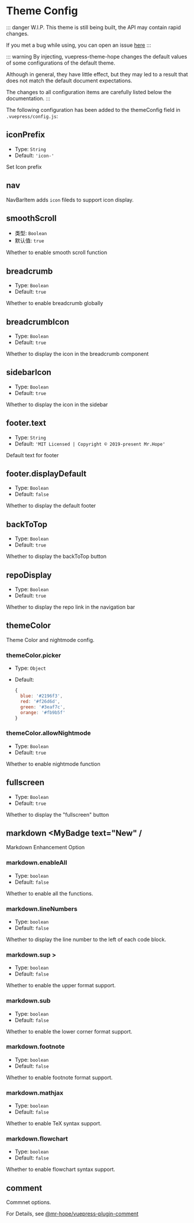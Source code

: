 # Theme Config

::: danger W.I.P.
This theme is still being built, the API may contain rapid changes.

If you met a bug while using, you can open an issue [here](https://github.com/Mister-Hope/vuepress-theme-hope/issues)
:::

::: warning
By injecting, vuepress-theme-hope changes the default values of some configurations of the default theme.

Although in general, they have little effect, but they may led to a result that does not match the default document expectations.

The changes to all configuration items are carefully listed below the documentation.
:::

The following configuration has been added to the themeConfig field in `.vuepress/config.js`:

## iconPrefix <MyBadge text="New" />

- Type: `String`
- Default: `'icon-'`

Set Icon prefix

## nav <MyBadge text="Approve" type="warn" />

NavBarItem adds `icon` fileds to support icon display.

## smoothScroll <MyBadge text="Change Default" type="error" />

- 类型: `Boolean`
- 默认值: `true`

Whether to enable smooth scroll function

## breadcrumb <MyBadge text="New" />

- Type: `Boolean`
- Default: `true`

Whether to enable breadcrumb globally

## breadcrumbIcon <MyBadge text="New" />

- Type: `Boolean`
- Default: `true`

Whether to display the icon in the breadcrumb component

## sidebarIcon <MyBadge text="New" />

- Type: `Boolean`
- Default: `true`

Whether to display the icon in the sidebar

## footer.text <MyBadge text="New" />

- Type: `String`
- Default: `'MIT Licensed | Copyright © 2019-present Mr.Hope'`

Default text for footer

## footer.displayDefault <MyBadge text="New" />

- Type: `Boolean`
- Default: `false`

Whether to display the default footer

## backToTop <MyBadge text="V0.0.14+" />

- Type: `Boolean`
- Default: `true`

Whether to display the backToTop button

## repoDisplay <MyBadge text="New" />

- Type: `Boolean`
- Default: `true`

Whether to display the repo link in the navigation bar

## themeColor <MyBadge text="New" />

Theme Color and nightmode config.

### themeColor.picker

- Type: `Object`
- Default:

  ```js
  {
    blue: '#2196f3',
    red: '#f26d6d',
    green: '#3eaf7c',
    orange: '#fb9b5f'
  }
  ```

### themeColor.allowNightmode

- Type: `Boolean`
- Default: `true`

Whether to enable nightmode function

## fullscreen <MyBadge text="New" />

- Type: `Boolean`
- Default: `true`

Whether to display the "fullscreen" button

## markdown <MyBadge text="New" /

Markdown Enhancement Option

### markdown.enableAll

- Type: `boolean`
- Default: `false`

Whether to enable all the functions.

### markdown.lineNumbers <MyBadge text="Change Default" type="error" />

- Type: `boolean`
- Default: `false`

Whether to display the line number to the left of each code block.

### markdown.sup >

- Type: `boolean`
- Default: `false`

Whether to enable the upper format support.

### markdown.sub

- Type: `boolean`
- Default: `false`

Whether to enable the lower corner format support.

### markdown.footnote

- Type: `boolean`
- Default: `false`

Whether to enable footnote format support.

### markdown.mathjax

- Type: `boolean`
- Default: `false`

Whether to enable TeX syntax support.

### markdown.flowchart

- Type: `boolean`
- Default: `false`

Whether to enable flowchart syntax support.

## comment <MyBadge text="New" />

Commnet options.

For Details, see [@mr-hope/vuepress-plugin-comment](http://comment.mrhope.site/en/api/)
